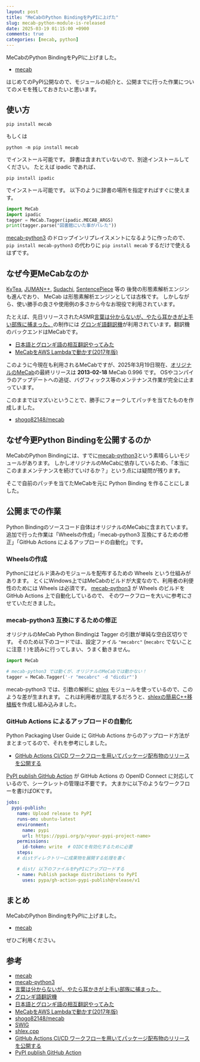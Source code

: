 ```yaml
---
layout: post
title: "MeCabのPython BindingをPyPIに上げた"
slug: mecab-python-module-is-released
date: 2025-03-19 01:15:00 +0900
comments: true
categories: [mecab, python]
---
```


MeCabのPython BindingをPyPIに上げました。

- [mecab](https://pypi.org/project/mecab/)

はじめてのPyPI公開なので、モジュールの紹介と、公開までに行った作業についてのメモを残しておきたいと思います。

## 使い方

```plain
pip install mecab
```

もしくは

```plain
python -m pip install mecab
```

でインストール可能です。
辞書は含まれていないので、別途インストールしてください。
たとえば ipadic であれば、

```plain
pip install ipadic
```

でインストール可能です。
以下のように辞書の場所を指定すればすぐに使えます。

```python
import MeCab
import ipadic
tagger = MeCab.Tagger(ipadic.MECAB_ARGS)
print(tagger.parse("図書館にいた事がバレた"))
```

[mecab-python3](https://pypi.org/project/mecab-python3/) のドロップインリプレイスメントになるように作ったので、
`pip install mecab-python3` の代わりに `pip install mecab` するだけで使えるはずです。

## なぜ今更MeCabなのか

[KyTea](http://www.phontron.com/kytea/index-ja.html), [JUMAN++](http://nlp.ist.i.kyoto-u.ac.jp/index.php?JUMAN++),
[Sudachi](https://github.com/WorksApplications/Sudachi), [SentencePiece](https://github.com/google/sentencepiece) 等の
後発の形態素解析エンジンも進んでおり、 MeCab は形態素解析エンジンとしては古株です。
しかしながら、使い勝手の良さや使用例の多さから今なお現役で利用されています。

たとえば、先日リリースされたASMR[言葉は分からないが、やたら耳かきが上手い部族に捕まった。](https://www.dlsite.com/home/work/=/product_id/RJ01353912.html)の制作には
[グロンギ語翻訳機](https://shogo82148.github.io/Grongish/)が利用されています。翻訳機のバックエンドはMeCabです。

- [日本語とグロンギ語の相互翻訳やってみた](https://shogo82148.hatenablog.com/entry/2012/02/11/181441)
- [MeCabをAWS Lambdaで動かす(2017年版)](https://shogo82148.github.io/blog/2017/12/06/mecab-in-lambda/)

このように今現在も利用されるMeCabですが、2025年3月19日現在、[オリジナルのMeCab](http://taku910.github.io/mecab/)の最終リリースは **2013-02-18** MeCab 0.996 です。
OSやコンパイラのアップデートへの追従、バグフィックス等のメンテナンス作業が完全に止まっています。

このままではマズいということで、勝手にフォークしてパッチを当てたものを作成しました。

- [shogo82148/mecab](https://github.com/shogo82148/mecab)

## なぜ今更Python Bindingを公開するのか

MeCabのPython Bindingには、すでに[mecab-python3](https://pypi.org/project/mecab-python3/)という素晴らしいモジュールがあります。
しかしオリジナルのMeCabに依存しているため、「本当にこのままメンテナンスを続けていけるか？」という点には疑問が残ります。

そこで自前のパッチを当てたMeCabを元に Python Binding を作ることにしました。

## 公開までの作業

Python Bindingのソースコード自体はオリジナルのMeCabに含まれています。
追加で行った作業は「Wheelsの作成」「mecab-python3 互換にするための修正」「GitHub Actions によるアップロードの自動化」です。

### Wheelsの作成

Pythonにはビルド済みのモジュールを配布するための Wheels という仕組みがあります。
とくにWindows上ではMeCabのビルドが大変なので、利用者の利便性のためには Wheels は必須です。
[mecab-python3](https://pypi.org/project/mecab-python3/) が Wheels のビルドを GitHub Actions 上で自動化しているので、
そのワークフローを大いに参考にさせていただきました。

### mecab-python3 互換にするための修正

オリジナルのMeCab Python Bindingは Tagger の引数が単純な空白区切りです。
そのため以下のコードでは、設定ファイル `"mecabrc"` (`mecabrc` でないことに注意！)を読みに行ってしまい、うまく動きません。

```python
import MeCab

# mecab-python3 では動くが、オリジナルのMeCabでは動かない！
tagger = MeCab.Tagger('-r "mecabrc" -d "dicdir"')
```

mecab-python3 では、引数の解析に [shlex](https://docs.python.org/ja/3.13/library/shlex.html) モジュールを使っているので、このような差が生まれます。
これは利用者が混乱するだろうと、[shlexの簡易C++移植板](https://github.com/shogo82148/shlex.cpp)を作成し組み込みました。

### GitHub Actions によるアップロードの自動化

Python Packaging User Guide に GitHub Actions からのアップロード方法がまとまってるので、それを参考にしました。

- [GitHub Actions CI/CD ワークフローを用いてパッケージ配布物のリリースを公開する](https://packaging.python.org/ja/latest/guides/publishing-package-distribution-releases-using-github-actions-ci-cd-workflows/)

[PyPI publish GitHub Action](https://github.com/marketplace/actions/pypi-publish) が GitHub Actions の OpenID Connect に対応しているので、シークレットの管理は不要です。
大まかに以下のようなワークフローを書けばOKです。

```yaml
jobs:
  pypi-publish:
    name: Upload release to PyPI
    runs-on: ubuntu-latest
    environment:
      name: pypi
      url: https://pypi.org/p/<your-pypi-project-name>
    permissions:
      id-token: write  # OIDCを有効化するために必要
    steps:
    # distディレクトリーに成果物を展開する処理を書く

    # dist/ 以下のファイルをPyPIにアップロードする
    - name: Publish package distributions to PyPI
      uses: pypa/gh-action-pypi-publish@release/v1
```

## まとめ

MeCabのPython BindingをPyPIに上げました。

- [mecab](https://pypi.org/project/mecab/)

ぜひご利用ください。

## 参考

- [mecab](https://pypi.org/project/mecab/)
- [mecab-python3](https://pypi.org/project/mecab-python3/)
- [言葉は分からないが、やたら耳かきが上手い部族に捕まった。](https://www.dlsite.com/home/work/=/product_id/RJ01353912.html)
- [グロンギ語翻訳機](https://shogo82148.github.io/Grongish/)
- [日本語とグロンギ語の相互翻訳やってみた](https://shogo82148.hatenablog.com/entry/2012/02/11/181441)
- [MeCabをAWS Lambdaで動かす(2017年版)](https://shogo82148.github.io/blog/2017/12/06/mecab-in-lambda/)
- [shogo82148/mecab](https://github.com/shogo82148/mecab)
- [SWIG](https://www.swig.org/)
- [shlex.cpp](https://github.com/shogo82148/shlex.cpp)
- [GitHub Actions CI/CD ワークフローを用いてパッケージ配布物のリリースを公開する](https://packaging.python.org/ja/latest/guides/publishing-package-distribution-releases-using-github-actions-ci-cd-workflows/)
- [PyPI publish GitHub Action](https://github.com/marketplace/actions/pypi-publish)
